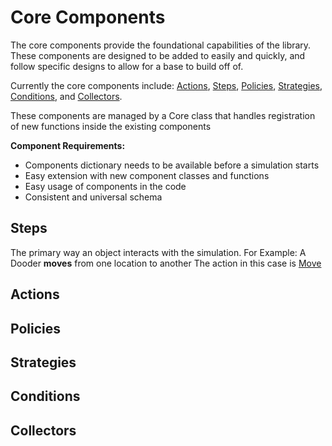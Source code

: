 # Core Components

The core components provide the foundational capabilities of the library. These components are designed to be added to easily and quickly, and follow specific designs to allow for a base to build off of.

Currently the core components include: [Actions](#Actions), [Steps](#Steps), [Policies](#Policies), [Strategies](#Strategies), [Conditions](#Conditions), and [Collectors](#Collectors).

These components are managed by a Core class that handles registration of new functions inside the existing components

**Component Requirements:**

- Components dictionary needs to be available before a simulation starts
- Easy extension with new component classes and functions
- Easy usage of components in the code
- Consistent and universal schema

## Steps
The primary way an object interacts with the simulation. For Example: A Dooder **moves** from one location to another
The action in this case is [Move](#)

## Actions


## Policies


## Strategies


## Conditions


## Collectors

